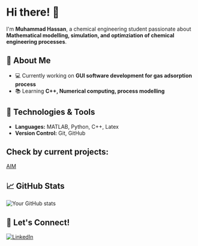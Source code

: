 # Hi there! 👋

I'm **Muhammad Hassan**, a chemical engineering student passionate about **Mathematical modelling, simulation, and optimziation of chemical engineering processes**.  

## 🔹 About Me
- 💻 Currently working on **GUI software development for gas adsorption process**
- 📚 Learning **C++, Numerical computing, process modelling**

## 🔧 Technologies & Tools
- **Languages:** MATLAB, Python, C++, Latex
- **Version Control:** Git, GitHub

## Check by current projects:
[AIM](https://github.com/Chung-Research-Group/AIM)

## 📈 GitHub Stats
![Your GitHub stats](https://github-readme-stats.vercel.app/api?username=hassan-azizi&show_icons=true&theme=dark)

## 🔗 Let's Connect!
[![LinkedIn](https://img.shields.io/badge/LinkedIn-Profile-blue?style=flat&logo=linkedin)](https://www.linkedin.com/in/mhassanazizi/)  


<!---
hassan-azizi/hassan-azizi is a ✨ special ✨ repository because its `README.md` (this file) appears on your GitHub profile.
You can click the Preview link to take a look at your changes.
--->
